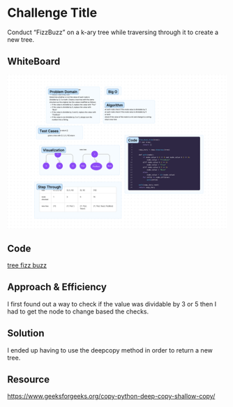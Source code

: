# Challenge Title
Conduct “FizzBuzz” on a k-ary tree while traversing through it to create a new tree.

## WhiteBoard
![](../code_challenges/assets/CodeChallenge18.png)

## Code
[tree fizz buzz](../code_challenges/tree_fizz_buzz.py)

## Approach & Efficiency
I first found out a way to check if the value was dividable by 3 or 5 then I had to get the node to change based the checks.


## Solution
I ended up having to use the deepcopy method in order to return a new tree.

## Resource
https://www.geeksforgeeks.org/copy-python-deep-copy-shallow-copy/
